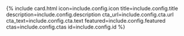{% include card.html icon=include.config.icon title=include.config.title description=include.config.description cta_url=include.config.cta.url cta_text=include.config.cta.text featured=include.config.featured ctas=include.config.ctas id=include.config.id %}